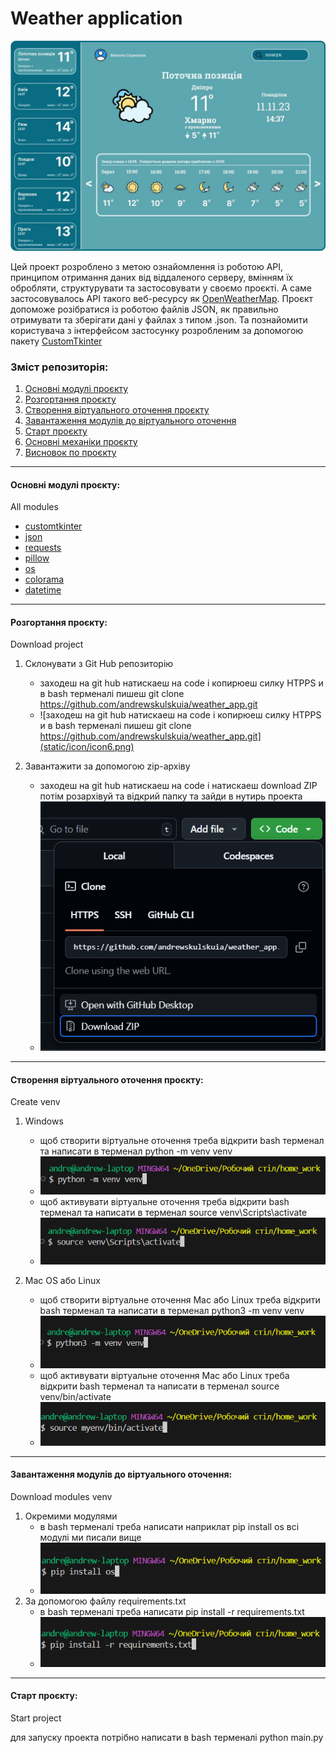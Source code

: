 # Weather application

![big_screen.png](static/icon/big_screen.png)

Цей проект розроблено з метою ознайомлення із роботою API, принципом отримання даних від віддаленого серверу, вмінням їх обробляти, структурувати та застосовувати у своємо проєкті. А саме застосовувалось API такого веб-ресурсу як [OpenWeatherMap](https://openweathermap.org). Проєкт допоможе розібратися із роботою файлів JSON, як правильно отримувати та зберігати дані у файлах з типом .json. Та познайомити користувача з інтерфейсом застосунку розробленим за допомогою пакету [CustomTkinter](https://customtkinter.tomschimansky.com)

### Зміст репозиторія:

1. [Основні модулі проєкту](#all-modules)
2. [Розгортання проєкту](#download-project)
3. [Створення віртуального оточення проєкту](#create-venv)
4. [Завантаження модулів до віртуального оточення](#download-modules-venv)
5. [Старт проєкту](#start-project)
6. [Основні механіки проєкту](#all-mechanics)
7. [Висновок по проєкту](#result) 
___
<h4 id= 'all-modules'>Основні модулі проєкту:</h4>
All modules

- [customtkinter](https://customtkinter.tomschimansky.com/)
- [json](https://docs.python.org/3/library/json.html)
- [requests]()
- [pillow]()
- [os]()
- [colorama]()
- [datetime]()
___
<h4 id= 'download-project'>Розгортання проєкту:</h4>
Download project

1. Склонувати з Git Hub репозиторію
    - заходеш на git hub натискаеш на code і копирюеш силку HTPPS и в bash терменалі пишеш git clone https://github.com/andrewskulskuia/weather_app.git
    - ![заходеш на git hub натискаеш на code і копирюеш силку HTPPS и в bash терменалі пишеш git clone https://github.com/andrewskulskuia/weather_app.git](static/icon/icon6.png)

3. Завантажити за допомогою zip-архіву
    - заходеш на git hub натискаеш на code і натискаеш download ZIP потім розархівуй та відкрий папку та зайди в нутирь проекта
    - ![заходеш на git hub натискаеш на code і натискаеш download ZIP потім розархівуй та відкрий папку та зайди в нутирь проекта  ](static/icon/icon7.png)
___
<h4 id= 'create-venv'>Створення віртуального оточення проєкту:</h4>
Сreate venv

1. Windows
    - щоб створити віртуальне оточення треба відкрити bash терменал та написати в терменал python -m venv venv
    - ![щоб створити віртуальне оточення треба відкрити bash терменал та написати в терменал python -m venv venv](static/icon/icon2.png)
    - щоб активувати віртуальне оточення треба відкрити bash терменал та написати в терменал source venv\Scripts\activate
    - ![щоб активувати віртуальне оточення треба відкрити bash терменал та написати в терменал source venv\Scripts\activate](static/icon/icon3.png)

3. Mac OS або Linux
    - щоб створити віртуальне оточення Mac або  Linux треба відкрити bash терменал та написати в терменал python3 -m venv venv
    - ![щоб створити віртуальне оточення Mac або  Linux треба відкрити bash терменал та написати в терменал python3 -m venv venv](static/icon/icon4.png)
    - щоб активувати віртуальне оточення Mac або Linux треба відкрити bash терменал та написати в терменал source venv/bin/activate
    - ![щоб активувати віртуальне оточення Mac або Linux треба відкрити bash терменал та написати в терменал source venv/bin/activate](static/icon/icon5.png)
___
<h4 id= 'download-modules-venv'>Завантаження модулів до віртуального оточення:</h4>
Download modules venv

1. Окремими модулями
    - в bash терменалі треба написати наприклат pip install os всі модулі ми писали вище
    - ![в bash терменалі треба написати наприклат pip install os всі модулі ми писали вище ](static/icon/icon9.png)
3. За допомогою файлу requirements.txt
    - в bash терменалі треба написати pip install -r requirements.txt
    - ![в bash терменалі треба написати pip install -r requirements.txt ](static/icon/icon8.png)
___
<h4 id= 'start-project'>Старт проєкту:</h4>
Start project

для запуску проекта потрібно написати в bash терменалі python main.py


